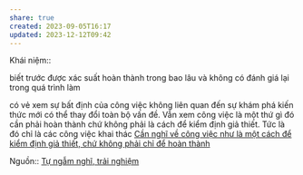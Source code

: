 ```yaml
---
share: true
created: 2023-09-05T16:17
updated: 2023-12-12T09:42
---
```


Khái niệm:: 

biết trước được xác suất hoàn thành trong bao lâu và không có đánh giá lại trong quá trình làm

có vẻ xem sự bất định của công việc không liên quan đến sự khám phá kiến thức mới có thể thay đổi toàn bộ vấn đề. Vẫn xem công việc là một thứ gì đó cần phải hoàn thành chứ không phải là cách để kiểm định giả thiết. Tức là đó chỉ là các công việc khai thác [Cần nghĩ về công việc như là một cách để kiểm định giả thiết, chứ không phải chỉ để hoàn thành](../C%E1%BA%A7n%20ngh%C4%A9%20v%E1%BB%81%20c%C3%B4ng%20vi%E1%BB%87c%20nh%C6%B0%20l%C3%A0%20m%E1%BB%99t%20c%C3%A1ch%20%C4%91%E1%BB%83%20ki%E1%BB%83m%20%C4%91%E1%BB%8Bnh%20gi%E1%BA%A3%20thi%E1%BA%BFt,%20ch%E1%BB%A9%20kh%C3%B4ng%20ph%E1%BA%A3i%20ch%E1%BB%89%20%C4%91%E1%BB%83%20ho%C3%A0n%20th%C3%A0nh.md)


Nguồn:: [Tự ngẫm nghĩ, trải nghiệm](../../../%CE%9E%20Ngu%E1%BB%93n/T%E1%BB%B1%20ng%E1%BA%ABm%20ngh%C4%A9,%20tr%E1%BA%A3i%20nghi%E1%BB%87m.md)